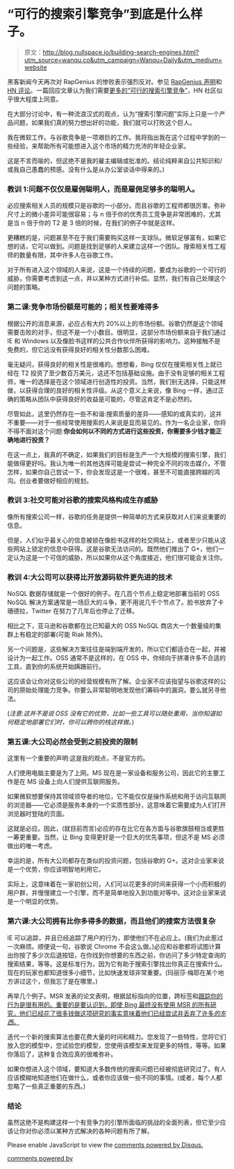 # “可行的搜索引擎竞争”到底是什么样子。

> 原文：<http://blog.nullspace.io/building-search-engines.html?utm_source=wanqu.co&utm_campaign=Wanqu+Daily&utm_medium=website>

黑客新闻今天再次对 RapGenius 的惨败表示强烈反对。参见 [RapGenius 声明](http://news.rapgenius.com/Rap-genius-founders-rap-genius-is-back-on-google-lyrics)和 [HN 评论](https://news.ycombinator.com/item?id=7010997)。一篇回应文章认为我们需要[更多的“可行的搜索引擎竞争”](http://peebs.org/2014/01/04/we-need-viable-search-engine-competition-now/)，HN 社区似乎很大程度上同意。

在大部分讨论中，有一种流浪汉式的观点，认为“搜索引擎问题”实际上只是一个产品问题，如果我们真的努力想出好的功能，我们就可以打败这个巨人。

我在微软工作。与谷歌竞争是一项艰巨的工作。我将指出我在这个过程中学到的一些经验，来帮助所有可能想进入这个市场的精力充沛的年轻企业家。

这是不言而喻的，但这绝不是我的雇主编辑或批准的。结论纯粹来自公共知识和/或我自己愚蠢的预感。没有什么是从办公室谈话中得来的。)

### 教训 1:问题不仅仅是雇佣聪明人，而是雇佣足够多的聪明人。

必应搜索相关人员的规模只是谷歌的一小部分。而且谷歌的工程师都很厉害。弥补尺寸上的微小差异可能很容易；与 n 倍于你的优秀员工竞争是非常困难的，尤其是当 n 倍于你的 T2 是 3 倍的时候，在我们的例子中就是这样。

更糟糕的是，问题甚至不在于我们需要购买这样一支球队。微软足够富有，如果它想的话，它可以做到。问题是找到足够的人来建立这样一个团队。搜索相关性工程师的数量有限，其中许多人在谷歌工作。

对于所有进入这个领域的人来说，这是一个持续的问题，要成为谷歌的一个可行的威胁，你需要考虑到这一点，并以某种方式进行补偿。显然，我们有自己处理这个问题的策略。

### 第二课:竞争市场份额是可能的；相关性要难得多

根据公开的消息来源，必应占有大约 20%以上的市场份额。谷歌仍然是这个领域需要击败的对手，但这不是一个小数目。很明显，这部分市场份额来自于我们通过 IE 和 Windows 以及像脸书这样的公共合作伙伴所获得的影响力。这种接触不是免费的，但它远没有获得良好的相关性分数那么困难。

毫无疑问，获得良好的相关性是很难的。想想看，Bing 仅仅在搜索相关性上就已经在 T2 投资了至少数百万美元，这还不包括基础设施。由于没有足够的相关工程师，唯一的选择是在这个领域进行创造性的投资。当然，我们别无选择，只能这样做，以获得合理的良好的相关性评级。从这个意义上来说，像 Bing 一样，通过正确的策略从团队中获得良好的收益是可能的，尽管这肯定不是必然的。

尽管如此，这里仍然存在一些不和谐:搜索质量的差异——感知的或真实的，这并不重要——对于一些经常使用搜索的人来说是显而易见的。作为一名企业家，你将不得不面对这个问题:**你会如何以不同的方式进行这些投资，你需要多少钱才能正确地进行投资？**

在这一点上，我真的不确定，如果我们的目标是生产一个大规模的搜索引擎，我们能做得更好吗。我认为唯一的其他选择可能是尝试一种完全不同的攻击媒介。不管怎样，如果你自己尝试一下，你会发现这是一个很难，甚至不可能直接跨越的鸿沟。创业者要做好相应的规划。

### 教训 3:社交可能对谷歌的搜索风格构成生存威胁

像所有搜索公司一样，谷歌的任务是提供一种简单的方式来获取对人们来说重要的信息。

但是，人们似乎最关心的信息被锁在像脸书这样的社交网站上，或者至少只能从这些网站上锁定的信息中获得。这是谷歌无法访问的。既然他们推出了 G+，他们一定认为这是一个可信的威胁，所以如果你从这个角度接近，他们很可能会关注你。

### 教训 4:大公司可以获得比开放源码软件更先进的技术

NoSQL 数据存储就是一个很好的例子。在几百个节点上稳定地部署当前的 OSS NoSQL 解决方案通常是一场巨大的斗争，更不用说几千个节点了。脸书放弃了卡珊德拉，Twitter 在努力了几年后也停止了迁移。

相比之下，亚马逊和谷歌都在比已知最大的 OSS NoSQL 商店大一个数量级的集群上有稳定的部署(可能 Riak 除外)。

另一个问题是，这些解决方案往往是端到端开发的，所以它们都适合在一起，并被设计为一起工作。OSS 通常不是这样的，在 OSS 中，你倾向于拼凑许多不合适的工具，直到你的系统开始蹒跚前行。

这应该会让你对这些公司的经营规模有所了解。企业家不应该指望与谷歌这样的公司的原始处理能力竞争。你要么非常聪明地发现他们筹码中的漏洞，要么就另寻他法。

(*注意:这并不是说 OSS 没有它的优势，比如一些工具可以随处重用，当你知道如何稳定地部署它们时，你可以跨你的栈这样做。*)

### 第五课:大公司必然会受到之前投资的限制

这里有一个重要的声明:这是我的观点，不是官方的。

人们使用电脑主要是为了上网。MS 现在是一家设备和服务公司，因此它的主要工作是在 MS 设备上向人们提供互联网服务。

如果微软想要保持其领域领导者的地位，它不能仅仅是操作系统和用于访问互联网的浏览器——它必须是服务本身的一个实质性部分，这意味着它需要成为人们打开浏览器时登陆的页面。

这就是必应。因此，(就目前而言)必应的存在比它在各方面与谷歌旗鼓相当或更胜一筹更重要。当然，让 Bing 变得更好是一个巨大的优先事项，但这不是 MS 必须做出的唯一考虑。

幸运的是，所有大公司都存在类似的投资问题，包括谷歌的 G+。这对企业家来说是一个优势，你应该明智地利用它。

实际上，这意味着在一家初创公司，人们可以花更多的时间来获得一个小而积极的用户群，并慢慢建立一个引擎，而不是简单地投入到功能对等中。这对企业家来说是一个明显的优势。

### 第六课:大公司拥有比你多得多的数据，而且他们的搜索方法很复杂

IE 可以追踪，并且已经追踪了用户的行为，即使他们不在必应上。(我们为此惹过一次麻烦。顺便说一句，谷歌说 Chrome 不会这么做。)必应和谷歌都将试图计算出你按了多少次后退按钮，在你找到你想要的东西之前，你访问了多少特定查询的搜索结果，等等。这是标准行为，因为它有助于搜索引擎找出你真正在搜索什么。现在的玩家也都知道很多小细节，比如快速发球非常重要。(玛丽莎·梅耶在某个地方讲过这个，但我忘了是在哪里。)

再举几个例子。MSR 发表的论文表明，根据鼠标指向的位置，跨标签和[跟踪你的行为](http://jeffhuang.com/Final_CursorModel_SIGIR12.pdf)[是很有用的。重要的是要认识到，即使 Bing 最终没有使用 MSR 的所有研究，他们已经花了很多钱做这项研究的事实意味着他们已经尝试并丢弃了许多*的东西。*](http://jeffhuang.com/Final_Branching_WSDM12.pdf)

迭代一个新的搜索算法也要花费大量的时间和精力。您发现了一些特性，您将它们放入您的模型中，您试验您的模型，您使用该模型来发现更多的特性，等等。如果你落后了，这种复合效应真的很难弥补。

如果你想进入这个领域，要知道大多数传统的搜索问题已经被彻底研究过了。有人应该模糊地知道他们在做什么，或者你应该做一些不同的事情。(或者，每个人都忽略了一些真正重要的东西。)

### 结论

虽然这绝不是构建这样一个有竞争力的引擎所面临的挑战的全面列表，但它至少应该让你对你必须以某种方式解决的各种问题有所了解。

<noscript>Please enable JavaScript to view the <a href="http://disqus.com/?ref_noscript">comments powered by Disqus.</a></noscript>

[comments powered by](http://disqus.com)